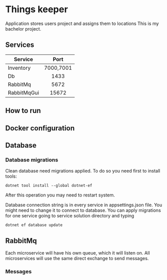 # Things keeper
Application stores users project and assigns them to locations
This is my bachelor project. 

## Services
| Service       | Port          |
| ------------- |:-------------:|
| Inventory     | 7000,7001     |
| Db            | 1433          |
| RabbitMq      | 5672          |
| RabbitMqGui   | 15672         |

## How to run

## Docker configuration

## Database
### Database migrations
Clean database need migrations applied.
To do so you need first to install tools:
```
dotnet tool install --global dotnet-ef
```
After this operation you may need to restart system.

Database connection string is in every service in appsettings.json file.
You might need to change it to connect to database.
You can apply migrations for one service going to service solution directory and typing
```
dotnet ef database update
```

## RabbitMq
Each microservice will have his own queue, which it will listen on.
All microservices will use the same direct exchange to send messages.

### Messages
